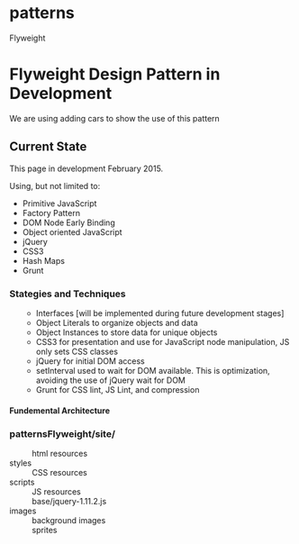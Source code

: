 # patterns
Flyweight

<h1>Flyweight Design Pattern in Development</h1>
 
<p>We are using adding cars to show the use of this pattern</p>

<h2>Current State</h2>
<p>This page in development February 2015.</p>
<p>Using, but not limited to:</p>
<ul>
	<li>Primitive JavaScript</li>
	<li>Factory Pattern</li>
	<li>DOM Node Early Binding</li>
	<li>Object oriented JavaScript</li>
	<li>jQuery</li>
	<li>CSS3</li>	
	<li>Hash Maps</li>
	<li>Grunt</li>
</ul>
<h3>Stategies and Techniques</h3>
 <ul>
<ul>
	<li>Interfaces [will be implemented during future development stages]</li>
	<li>Object Literals to organize objects and data</li>
	<li>Object Instances to store data for unique objects</li>
	<li>CSS3 for presentation and use for JavaScript node manipulation, JS only sets CSS classes</li>
	<li>jQuery for initial DOM access</li>
	<li>setInterval used to wait for DOM available. This is optimization, avoiding the use of jQuery wait for DOM</li>
	<li>Grunt for CSS lint, JS Lint, and compression</li>
</ul>
</ul>
<h4>Fundemental Architecture</h4>
<dl>
	<h3>patternsFlyweight/site/</h3>
	<dd>html resources</dd>
	<dt>styles</dt>
	<dd>CSS resources</dd>
	<dt>scripts</dt>
	<dd>JS resources</dd>
	<dd>base/jquery-1.11.2.js</dd>	
	<dt>images</dt>
	<dd>background images</dd>
	<dd>sprites</dd>
</dl>



 

 

